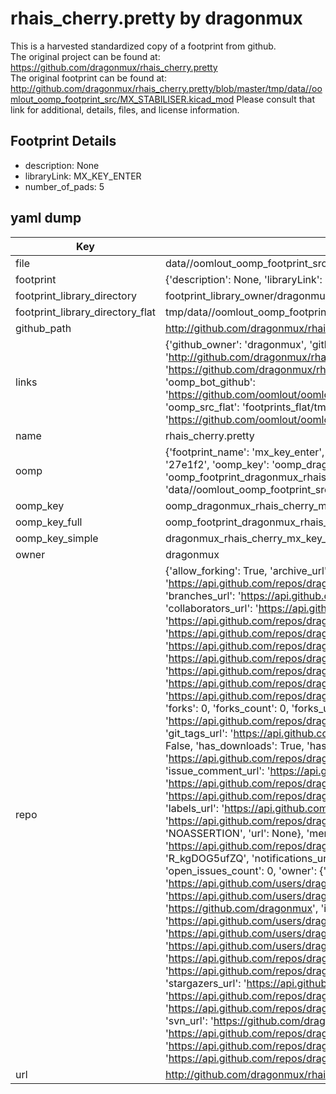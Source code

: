 # rhais_cherry.pretty by dragonmux  
This is a harvested standardized copy of a footprint from github.  
The original project can be found at:  
https://github.com/dragonmux/rhais_cherry.pretty  
The original footprint can be found at:
http://github.com/dragonmux/rhais_cherry.pretty/blob/master/tmp/data//oomlout_oomp_footprint_src/MX_STABILISER.kicad_mod
Please consult that link for additional, details, files, and license information.  
## Footprint Details
* description: None  
* libraryLink: MX_KEY_ENTER  
* number_of_pads: 5  
## yaml dump  
| Key | Value |  
| --- | --- |  
| file | data//oomlout_oomp_footprint_src/rhais_cherry.pretty/MX_KEY_ENTER.kicad_mod |  
| footprint | {'description': None, 'libraryLink': 'MX_KEY_ENTER', 'number_of_pads': 5} |  
| footprint_library_directory | footprint_library_owner/dragonmux_rhais_cherry.pretty |  
| footprint_library_directory_flat | tmp/data//oomlout_oomp_footprint_src/footprints_flat/dragonmux_rhais_cherry_mx_key_enter/working |  
| github_path | http://github.com/dragonmux/rhais_cherry.pretty/blob/master/tmp/data//oomlout_oomp_footprint_src/MX_KEY_ENTER.kicad_mod |  
| links | {'github_owner': 'dragonmux', 'github_repo_name': 'rhais_cherry.pretty', 'github_src': 'http://github.com/dragonmux/rhais_cherry.pretty/blob/master/tmp/data//oomlout_oomp_footprint_src/MX_STABILISER.kicad_mod', 'github_src_repo': 'https://github.com/dragonmux/rhais_cherry.pretty', 'oomp_bot': 'tmp/data//oomlout_oomp_footprint_src/footprints/dragonmux_rhais_cherry_mx_key_enter/working', 'oomp_bot_github': 'https://github.com/oomlout/oomlout_oomp_footprint_bot/tree/main/tmp/data//oomlout_oomp_footprint_src/footprints/dragonmux_rhais_cherry_mx_key_enter/working', 'oomp_src_flat': 'footprints_flat/tmp/data//oomlout_oomp_footprint_src/footprints_flat/dragonmux_rhais_cherry_mx_key_enter/working', 'oomp_src_flat_github': 'https://github.com/oomlout/oomlout_oomp_footprint_src/tree/main/tmp/data//oomlout_oomp_footprint_src/footprints_flat/dragonmux_rhais_cherry_mx_key_enter/working'} |  
| name | rhais_cherry.pretty |  
| oomp | {'footprint_name': 'mx_key_enter', 'library_name': 'rhais_cherry', 'md5': '27e1f25c6a87169d59f050cd1b97a7e8', 'md5_10': '27e1f25c6a', 'md5_5': '27e1f', 'md5_6': '27e1f2', 'oomp_key': 'oomp_dragonmux_rhais_cherry_mx_key_enter', 'oomp_key_extra': 'oomp_footprint_dragonmux_rhais_cherry_mx_key_enter', 'oomp_key_full': 'oomp_footprint_dragonmux_rhais_cherry_mx_key_enter_27e1f2', 'oomp_key_simple': 'dragonmux_rhais_cherry_mx_key_enter', 'original_filename': 'data//oomlout_oomp_footprint_src/rhais_cherry.pretty/MX_KEY_ENTER.kicad_mod', 'owner_name': 'dragonmux'} |  
| oomp_key | oomp_dragonmux_rhais_cherry_mx_key_enter |  
| oomp_key_full | oomp_footprint_dragonmux_rhais_cherry_mx_key_enter |  
| oomp_key_simple | dragonmux_rhais_cherry_mx_key_enter |  
| owner | dragonmux |  
| repo | {'allow_forking': True, 'archive_url': 'https://api.github.com/repos/dragonmux/rhais_cherry.pretty/{archive_format}{/ref}', 'archived': False, 'assignees_url': 'https://api.github.com/repos/dragonmux/rhais_cherry.pretty/assignees{/user}', 'blobs_url': 'https://api.github.com/repos/dragonmux/rhais_cherry.pretty/git/blobs{/sha}', 'branches_url': 'https://api.github.com/repos/dragonmux/rhais_cherry.pretty/branches{/branch}', 'clone_url': 'https://github.com/dragonmux/rhais_cherry.pretty.git', 'collaborators_url': 'https://api.github.com/repos/dragonmux/rhais_cherry.pretty/collaborators{/collaborator}', 'comments_url': 'https://api.github.com/repos/dragonmux/rhais_cherry.pretty/comments{/number}', 'commits_url': 'https://api.github.com/repos/dragonmux/rhais_cherry.pretty/commits{/sha}', 'compare_url': 'https://api.github.com/repos/dragonmux/rhais_cherry.pretty/compare/{base}...{head}', 'contents_url': 'https://api.github.com/repos/dragonmux/rhais_cherry.pretty/contents/{+path}', 'contributors_url': 'https://api.github.com/repos/dragonmux/rhais_cherry.pretty/contributors', 'created_at': '2022-02-24T14:41:28Z', 'default_branch': 'main', 'deployments_url': 'https://api.github.com/repos/dragonmux/rhais_cherry.pretty/deployments', 'description': "DX-MON's Cherry footprints KiCad library", 'disabled': False, 'downloads_url': 'https://api.github.com/repos/dragonmux/rhais_cherry.pretty/downloads', 'events_url': 'https://api.github.com/repos/dragonmux/rhais_cherry.pretty/events', 'fork': False, 'forks': 0, 'forks_count': 0, 'forks_url': 'https://api.github.com/repos/dragonmux/rhais_cherry.pretty/forks', 'full_name': 'dragonmux/rhais_cherry.pretty', 'git_commits_url': 'https://api.github.com/repos/dragonmux/rhais_cherry.pretty/git/commits{/sha}', 'git_refs_url': 'https://api.github.com/repos/dragonmux/rhais_cherry.pretty/git/refs{/sha}', 'git_tags_url': 'https://api.github.com/repos/dragonmux/rhais_cherry.pretty/git/tags{/sha}', 'git_url': 'git://github.com/dragonmux/rhais_cherry.pretty.git', 'has_discussions': False, 'has_downloads': True, 'has_issues': True, 'has_pages': False, 'has_projects': True, 'has_wiki': True, 'homepage': None, 'hooks_url': 'https://api.github.com/repos/dragonmux/rhais_cherry.pretty/hooks', 'html_url': 'https://github.com/dragonmux/rhais_cherry.pretty', 'id': 463183717, 'is_template': False, 'issue_comment_url': 'https://api.github.com/repos/dragonmux/rhais_cherry.pretty/issues/comments{/number}', 'issue_events_url': 'https://api.github.com/repos/dragonmux/rhais_cherry.pretty/issues/events{/number}', 'issues_url': 'https://api.github.com/repos/dragonmux/rhais_cherry.pretty/issues{/number}', 'keys_url': 'https://api.github.com/repos/dragonmux/rhais_cherry.pretty/keys{/key_id}', 'labels_url': 'https://api.github.com/repos/dragonmux/rhais_cherry.pretty/labels{/name}', 'language': None, 'languages_url': 'https://api.github.com/repos/dragonmux/rhais_cherry.pretty/languages', 'license': {'key': 'other', 'name': 'Other', 'node_id': 'MDc6TGljZW5zZTA=', 'spdx_id': 'NOASSERTION', 'url': None}, 'merges_url': 'https://api.github.com/repos/dragonmux/rhais_cherry.pretty/merges', 'milestones_url': 'https://api.github.com/repos/dragonmux/rhais_cherry.pretty/milestones{/number}', 'mirror_url': None, 'name': 'rhais_cherry.pretty', 'network_count': 0, 'node_id': 'R_kgDOG5ufZQ', 'notifications_url': 'https://api.github.com/repos/dragonmux/rhais_cherry.pretty/notifications{?since,all,participating}', 'open_issues': 0, 'open_issues_count': 0, 'owner': {'avatar_url': 'https://avatars.githubusercontent.com/u/691140?v=4', 'events_url': 'https://api.github.com/users/dragonmux/events{/privacy}', 'followers_url': 'https://api.github.com/users/dragonmux/followers', 'following_url': 'https://api.github.com/users/dragonmux/following{/other_user}', 'gists_url': 'https://api.github.com/users/dragonmux/gists{/gist_id}', 'gravatar_id': '', 'html_url': 'https://github.com/dragonmux', 'id': 691140, 'login': 'dragonmux', 'node_id': 'MDQ6VXNlcjY5MTE0MA==', 'organizations_url': 'https://api.github.com/users/dragonmux/orgs', 'received_events_url': 'https://api.github.com/users/dragonmux/received_events', 'repos_url': 'https://api.github.com/users/dragonmux/repos', 'site_admin': False, 'starred_url': 'https://api.github.com/users/dragonmux/starred{/owner}{/repo}', 'subscriptions_url': 'https://api.github.com/users/dragonmux/subscriptions', 'type': 'User', 'url': 'https://api.github.com/users/dragonmux'}, 'private': False, 'pulls_url': 'https://api.github.com/repos/dragonmux/rhais_cherry.pretty/pulls{/number}', 'pushed_at': '2022-02-24T14:43:16Z', 'releases_url': 'https://api.github.com/repos/dragonmux/rhais_cherry.pretty/releases{/id}', 'size': 9, 'ssh_url': 'git@github.com:dragonmux/rhais_cherry.pretty.git', 'stargazers_count': 1, 'stargazers_url': 'https://api.github.com/repos/dragonmux/rhais_cherry.pretty/stargazers', 'statuses_url': 'https://api.github.com/repos/dragonmux/rhais_cherry.pretty/statuses/{sha}', 'subscribers_count': 1, 'subscribers_url': 'https://api.github.com/repos/dragonmux/rhais_cherry.pretty/subscribers', 'subscription_url': 'https://api.github.com/repos/dragonmux/rhais_cherry.pretty/subscription', 'svn_url': 'https://github.com/dragonmux/rhais_cherry.pretty', 'tags_url': 'https://api.github.com/repos/dragonmux/rhais_cherry.pretty/tags', 'teams_url': 'https://api.github.com/repos/dragonmux/rhais_cherry.pretty/teams', 'temp_clone_token': None, 'topics': [], 'trees_url': 'https://api.github.com/repos/dragonmux/rhais_cherry.pretty/git/trees{/sha}', 'updated_at': '2022-02-24T17:33:38Z', 'url': 'https://api.github.com/repos/dragonmux/rhais_cherry.pretty', 'visibility': 'public', 'watchers': 1, 'watchers_count': 1, 'web_commit_signoff_required': False} |  
| url | http://github.com/dragonmux/rhais_cherry.pretty |  

